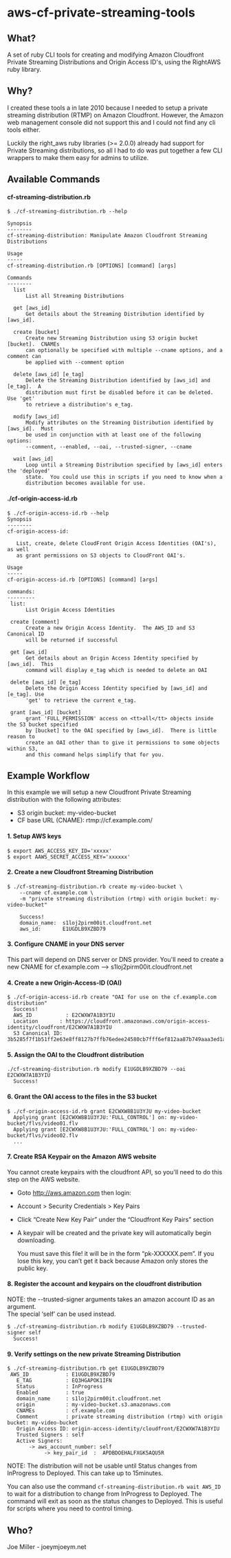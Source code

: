 aws-cf-private-streaming-tools
==============================

What?
-----------
A set of ruby CLI tools for creating and modifying Amazon Cloudfront 
Private Streaming Distributions and Origin Access ID's, using the
RightAWS ruby library.

Why?
----
I created these tools a in late 2010 because I needed to setup a 
private streaming distribution (RTMP) on Amazon Cloudfront.  However,
the Amazon web management console did not support this and I could
not find any cli tools either.

Luckily the right_aws ruby libraries (>= 2.0.0) already had support 
for Private Streaming distributions, so all I had to do was put together
a few CLI wrappers to make them easy for admins to utilize.

Available Commands
------------------
#### cf-streaming-distribution.rb ####
	$ ./cf-streaming-distribution.rb --help

	Synopsis
	--------
	cf-streaming-distribution: Manipulate Amazon Cloudfront Streaming
	Distributions

	Usage
	-----
	cf-streaming-distribution.rb [OPTIONS] [command] [args]

	Commands
	--------
	  list
	      List all Streaming Distributions

	  get [aws_id]
	      Get details about the Streaming Distribution identified by [aws_id].

	  create [bucket]
	      Create new Streaming Distribution using S3 origin bucket [bucket].  CNAMEs
	      can optionally be specified with multiple --cname options, and a comment can
	      be applied with --comment option

	  delete [aws_id] [e_tag]
	      Delete the Streaming Distribution identified by [aws_id] and [e_tag].  A
	      distribution must first be disabled before it can be deleted.  Use 'get'
	      to retrieve a distribution's e_tag.

	  modify [aws_id]
	      Modify attributes on the Streaming Distribution identified by [aws_id].  Must
	      be used in conjunction with at least one of the following options:
	      --comment, --enabled, --oai, --trusted-signer, --cname

	  wait [aws_id]
	      Loop until a Streaming Distribution specified by [aws_id] enters the 'deployed'
	      state.  You could use this in scripts if you need to know when a
	      distribution becomes available for use.

#### ./cf-origin-access-id.rb ####
	$ ./cf-origin-access-id.rb --help
	Synopsis
	--------
	cf-origin-access-id:

	   List, create, delete CloudFront Origin Access Identities (OAI's), as well
	   as grant permissions on S3 objects to CloudFront OAI's.

	Usage
	-----
	cf-origin-access-id.rb [OPTIONS] [command] [args]

	commands:
	---------
	 list:
	      List Origin Access Identities

	 create [comment]
	      Create a new Origin Access Identity.  The AWS_ID and S3 Canonical ID
	      will be returned if successful

	 get [aws_id]
	      Get details about an Origin Access Identity specified by [aws_id].  This
	      command will display e_tag which is needed to delete an OAI

	 delete [aws_id] [e_tag]
	      Delete the Origin Access Identity specified by [aws_id] and [e_tag]. Use
	      'get' to retrieve the current e_tag.

	 grant [aws_id] [bucket]
	      grant 'FULL_PERMISSION' access on <tt>all</tt> objects inside the S3 bucket specified
	      by [bucket] to the OAI specified by [aws_id].  There is little reason to
	      create an OAI other than to give it permissions to some objects within S3,
	      and this command helps simplify that for you.

Example Workflow
----------------
In this example we will setup a new Cloudfront Private Streaming distribution
with the following attributes:

* S3 origin bucket:    my-video-bucket
* CF base URL (CNAME): rtmp://cf.example.com/

#### 1. Setup AWS keys ####
    $ export AWS_ACCESS_KEY_ID='xxxxx'
	$ export AAWS_SECRET_ACCESS_KEY='xxxxxx'

#### 2. Create a new Cloudfront Streaming Distribution ####
	$ ./cf-streaming-distribution.rb create my-video-bucket \
   		--cname cf.example.com \
 		-m "private streaming distribution (rtmp) with origin bucket: my-video-bucket"

 		Success!
		domain_name:  s1loj2pirm00it.cloudfront.net
		aws_id:       E1UGDLB9XZBD79

#### 3. Configure CNAME in your DNS server #####
This part will depend on DNS server or DNS provider.  You'll need to create a new CNAME
for cf.example.com --> s1loj2pirm00it.cloudfront.net

#### 4. Create a new Origin-Access-ID (OAI) ####
	$ ./cf-origin-access-id.rb create "OAI for use on the cf.example.com distribution"
	  Success!
	  AWS_ID           : E2CWXW7A1B3YIU
	  Location       : https://cloudfront.amazonaws.com/origin-access-identity/cloudfront/E2CWXW7A1B3YIU
	  S3 Canonical ID: 3b5285f7f1b51ff2e63e8ff8127b7ffb76edee24580cb7fff6ef812aa87b749aaa3ed1aab389aaaab4453499a7ba57e7

#### 5. Assign the OAI to the Cloudfront distribution ####
	./cf-streaming-distribution.rb modify E1UGDLB9XZBD79 --oai E2CWXW7A1B3YIU
	  Success!

#### 6. Grant the OAI access to the files in the S3 bucket ####
	$ ./cf-origin-access-id.rb grant E2CWXW8B1U3YJU my-video-bucket
	  Applying grant [E2CWXW8B1U3YJU:'FULL_CONTROL'] on: my-video-bucket/flvs/video01.flv
	  Applying grant [E2CWXW8B1U3YJU:'FULL_CONTROL'] on: my-video-bucket/flvs/video02.flv
	  ...
	
#### 7. Create RSA Keypair on the Amazon AWS website ####
You cannot create keypairs with the cloudfront API, so you'll need to do this step
on the AWS website.

* Goto http://aws.amazon.com then login:
* Account > Security Credentials > Key Pairs
* Click “Create New Key Pair” under the “Cloudfront Key Pairs” section
* A keypair will be created and the private key will automatically begin downloading. 

	You must save this file! it will be in the form “pk-XXXXXX.pem”. If you lose this key, 
	you can’t get it back because Amazon only stores the public key.
	
#### 8. Register the account and keypairs on the cloudfront distribution ####
NOTE: the --trusted-signer arguments takes an amazon account ID as an argument.  
The special ‘self’ can be used instead.

	$ ./cf-streaming-distribution.rb modify E1UGDLB9XZBD79 --trusted-signer self
	  Success!
	
#### 9. Verify settings on the new private Streaming Distribution ####
	$ ./cf-streaming-distribution.rb get E1UGDLB9XZBD79
	 AWS_ID            : E1UGDLB9XZBD79
	   E_TAG           : EQ3HGAPOK1IFN
	   Status          : InProgress
	   Enabled         : true
	   domain_name     : s1loj2pirm00it.cloudfront.net
	   origin          : my-video-bucket.s3.amazonaws.com
	   CNAMEs          : cf.example.com
	   Comment         : private streaming distribution (rtmp) with origin bucket: my-video-bucket
	   Origin Access ID: origin-access-identity/cloudfront/E2CWXW7A1B3YIU
	   Trusted Signers : self
	   Active Signers:
	       -> aws_account_number: self
	            -> key_pair_id  :  APDBDOEHALFXGK5AQU5R

NOTE: The distribution will not be usable until Status changes from InProgress to Deployed. 
This can take up to 15minutes.

You can also use the command `cf-streaming-distribution.rb wait AWS_ID` to
wait for a distribution to change from InProgress to Deployed.  The command will
exit as soon as the status changes to Deployed.  This is useful for scripts
where you need to control timing.

Who?
----
Joe Miller - joeym<at>joeym.net
